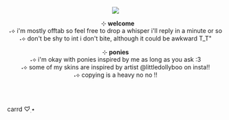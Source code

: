 <p align="center"> <img align="center" src="https://64.media.tumblr.com/056e0f1efd69106a99ea49942d2b9cd7/b565a47613422e60-66/s500x750/bb33262b8fb78937db7563a6169ed0946cb34428.gifv" /> </p>

  
  <p align="center">⠀⊹ <b> welcome </b> <br>
˖⟡ i'm mostly offtab so feel free to drop a whisper i'll reply in a minute or so <br>
˖⟡ don't be shy to int i don't bite, although it could be awkward T_T" <br> </p>

<p align="center"> ⊹ <b> ponies </b> <br>
˖⟡ i'm okay with ponies inspired by me as long as you ask :3<br>
˖⟡ some of my skins are inspired by artist @littledollyboo on insta!! <br>
˖⟡ copying is a heavy no no !! <br/> </p>
<br/>
<br/>
<p align="center>

 ⋅ ☆ [carrd](https://kanrojifan.carrd.co) ♡๋࣭ ⭑
</p>
